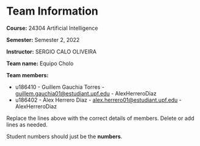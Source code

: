 # Team Information

**Course:** 24304 Artificial Intelligence

**Semester:** Semester 2, 2022

**Instructor:** SERGIO CALO OLIVEIRA

**Team name:** Equipo Cholo

**Team members:**

* u186410 - Guillem Gauchia Torres - guillem.gauchia01@estudiant.upf.edu - AlexHerreroDiaz
* u186402 - Àlex Herrero Díaz - alex.herrero01@estudiant.upf.edu - AlexHerreroDiaz

Replace the lines above with the correct details of members. Delete or add lines as needed.

Student numbers should just be the **numbers**.

